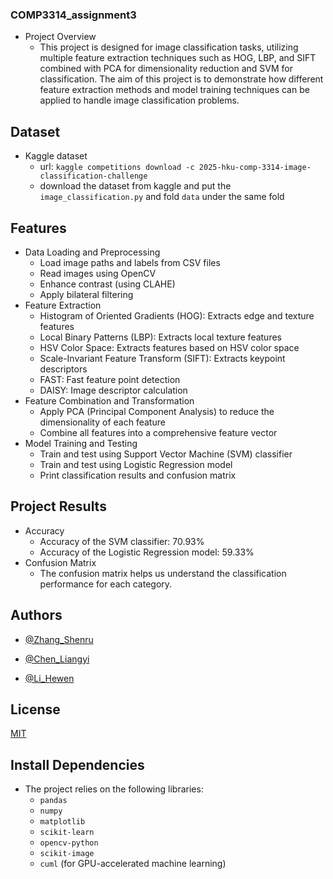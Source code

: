 
### COMP3314_assignment3

- Project Overview
  - This project is designed for image classification tasks, utilizing multiple feature extraction techniques such as HOG, LBP, and SIFT combined with PCA for dimensionality reduction and SVM for classification. The aim of this project is to demonstrate how different feature extraction methods and model training techniques can be applied to handle image classification problems.

## Dataset

- Kaggle dataset
  - url: `kaggle competitions download -c 2025-hku-comp-3314-image-classification-challenge`
  - download the dataset from kaggle and put the `image_classification.py` and fold `data` under the same fold
## Features

- Data Loading and Preprocessing
    - Load image paths and labels from CSV files
    - Read images using OpenCV
    - Enhance contrast (using CLAHE)
    - Apply bilateral filtering
- Feature Extraction
    - Histogram of Oriented Gradients (HOG): Extracts edge and texture features
    - Local Binary Patterns (LBP): Extracts local texture features
    - HSV Color Space: Extracts features based on HSV color space
    - Scale-Invariant Feature Transform (SIFT): Extracts keypoint descriptors
    - FAST: Fast feature point detection
    - DAISY: Image descriptor calculation
- Feature Combination and Transformation
    - Apply PCA (Principal Component Analysis) to reduce the dimensionality of each feature
    - Combine all features into a comprehensive feature vector
- Model Training and Testing
    - Train and test using Support Vector Machine (SVM) classifier
    - Train and test using Logistic Regression model
    - Print classification results and confusion matrix
## Project Results
- Accuracy
    - Accuracy of the SVM classifier: 70.93%
    - Accuracy of the Logistic Regression model: 59.33%
- Confusion Matrix
    - The confusion matrix helps us understand the classification performance for each category.
 
## Authors

- [@Zhang_Shenru](https://www.github.com/mkyahx)

- [@Chen_Liangyi](https://www.github.com/eddieidde04)

- [@Li_Hewen](https://www.github.com/JackLihh)
## License

[MIT](https://choosealicense.com/licenses/mit/)


## Install Dependencies

- The project relies on the following libraries:
    - `pandas`
    - `numpy`
    - `matplotlib`
    - `scikit-learn`
    - `opencv-python`
    - `scikit-image`
    - `cuml` (for GPU-accelerated machine learning)

    
